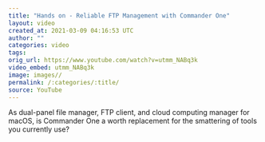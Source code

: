 ```yaml
---
title: "Hands on - Reliable FTP Management with Commander One"
layout: video
created_at: 2021-03-09 04:16:53 UTC
author: ""
categories: video
tags: 
orig_url: https://www.youtube.com/watch?v=utmm_NABq3k
video_embed: utmm_NABq3k
image: images//
permalink: /:categories/:title/
source: YouTube
---
```

As dual-panel file manager, FTP client, and cloud computing manager for macOS, is Commander One a worth replacement for the smattering of tools you currently use?